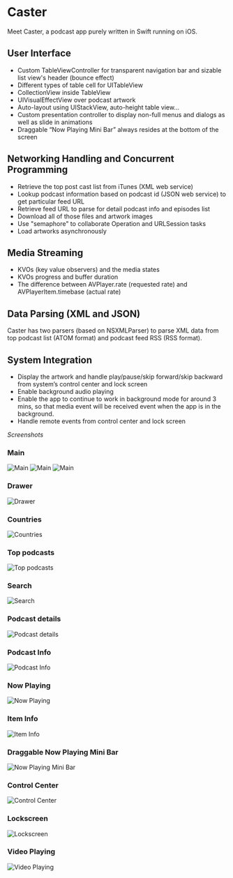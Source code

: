 # Caster
Meet Caster, a podcast app purely written in Swift running on iOS.

## User Interface
* Custom TableViewController for transparent navigation bar and sizable list view's header (bounce effect)
* Different types of table cell for UITableView
* CollectionView inside TableView
* UIVisualEffectView over podcast artwork
* Auto-layout using UIStackView, auto-height table view...
* Custom presentation controller to display non-full menus and dialogs as well as slide in animations
* Draggable “Now Playing Mini Bar” always resides at the bottom of the screen

## Networking Handling and Concurrent Programming
*	Retrieve the top post cast list from iTunes (XML web service)
*	Lookup podcast information based on podcast id (JSON web service) to get particular feed URL
*	Retrieve feed URL to parse for detail podcast info and episodes list
*	Download all of those files and artwork images
* Use "semaphore" to collaborate Operation and URLSession tasks
* Load artworks asynchronously

## Media Streaming
* KVOs (key value observers) and the media states
*	KVOs progress and buffer duration
*	The difference between AVPlayer.rate (requested rate) and AVPlayerItem.timebase (actual rate)

## Data Parsing (XML and JSON)
Caster has two parsers (based on NSXMLParser) to parse XML data from top podcast list (ATOM format) and podcast feed RSS (RSS format).

## System Integration
* Display the artwork and handle play/pause/skip forward/skip backward from system’s control center and lock screen
*	Enable background audio playing
*	Enable the app to continue to work in background mode for around 3 mins, so that media event will be received event when the app is in the background.
*	Handle remote events from control center and lock screen

*Screenshots*

### Main
![Main](https://raw.githubusercontent.com/conqtc/Caster/master/Screenshots/1_main.png)
![Main](https://raw.githubusercontent.com/conqtc/Caster/master/Screenshots/2_main.png)
![Main](https://raw.githubusercontent.com/conqtc/Caster/master/Screenshots/3_main.png)

### Drawer
![Drawer](https://raw.githubusercontent.com/conqtc/Caster/master/Screenshots/4_drawer.png)

### Countries
![Countries](https://raw.githubusercontent.com/conqtc/Caster/master/Screenshots/5_countries.png)

### Top podcasts
![Top podcasts](https://raw.githubusercontent.com/conqtc/Caster/master/Screenshots/6_top_podcasts.png)

### Search
![Search](https://raw.githubusercontent.com/conqtc/Caster/master/Screenshots/7_search.png)

### Podcast details
![Podcast details](https://raw.githubusercontent.com/conqtc/Caster/master/Screenshots/8_podcast_details.png)

### Podcast Info
![Podcast Info](https://raw.githubusercontent.com/conqtc/Caster/master/Screenshots/9_podcast_info.png)

### Now Playing
![Now Playing](https://raw.githubusercontent.com/conqtc/Caster/master/Screenshots/10_now_playing.png)

### Item Info
![Item Info](https://raw.githubusercontent.com/conqtc/Caster/master/Screenshots/11_item_info.png)

### Draggable Now Playing Mini Bar
![Now Playing Mini Bar](https://raw.githubusercontent.com/conqtc/Caster/master/Screenshots/12_mini_now_playing.png)

### Control Center
![Control Center](https://raw.githubusercontent.com/conqtc/Caster/master/Screenshots/13_control_center.png)

### Lockscreen
![Lockscreen](https://raw.githubusercontent.com/conqtc/Caster/master/Screenshots/14_lock_screen.png)

### Video Playing
![Video Playing](https://raw.githubusercontent.com/conqtc/Caster/master/Screenshots/15_video_playing.png)
